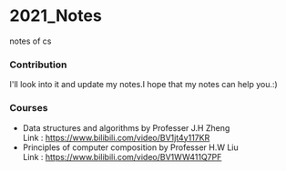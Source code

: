 # 2021_Notes
notes of cs

### Contribution
I'll look into it and update my notes.I hope that my notes can help you.:)
### Courses
* Data structures and algorithms by Professer J.H Zheng <br> Link : <https://www.bilibili.com/video/BV1jt4y117KR>
* Principles of computer composition by Professer  H.W Liu <br>Link : <https://www.bilibili.com/video/BV1WW411Q7PF>
